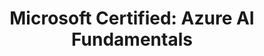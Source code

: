 ---
category: Certification
title: "Microsoft Certified: Azure AI Fundamentals"
company: Microsoft
description: |
    La Certification Azure AI Fundamentals certifie les compétences dans la compréhension des principes fondamentaux de l'apprentissage automatique (ML) et de l'intelligence artificielle (AI) et la connaissance des services Microsoft Azure qui peuvent être utilisés pour créer des solutions ML et AI.
status: published
badgeUrl: /assets/images/badges/microsoft-certified-azure-ai-fundamentals.avif
certificationUrl: https://www.credly.com/badges/a862f643-8cf9-40c2-8879-2bdc612c582e/public_url
layout: post
order: 60
sitemap: false
---